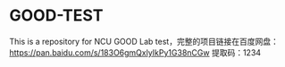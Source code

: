 # GOOD-TEST
This is a repository for NCU GOOD Lab test，完整的项目链接在百度网盘：https://pan.baidu.com/s/183O6gmQxlyIkPy1G38nCGw 提取码：1234
